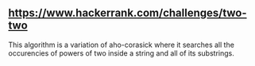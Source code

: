 ## https://www.hackerrank.com/challenges/two-two

This algorithm is a variation of aho-corasick where it searches all the occurencies of powers of two inside a string and all of its substrings.
